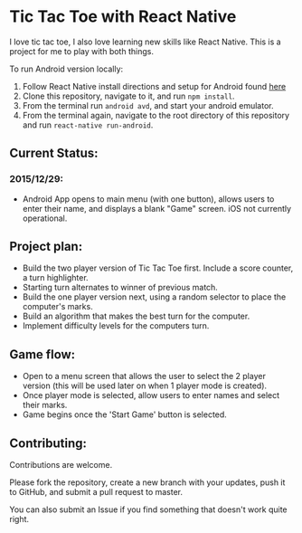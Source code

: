 # Tic Tac Toe with React Native

I love tic tac toe, I also love learning new skills like React Native. This is a project for me to play with both things.

To run Android version locally:
  1. Follow React Native install directions and setup for Android found
  [here](https://facebook.github.io/react-native/docs/getting-started.html)
  2. Clone this repository, navigate to it, and run ```npm install```.
  2. From the terminal run ```android avd```, and start your android emulator.
  3. From the terminal again, navigate to the root directory of this repository and run ```react-native run-android```.

## Current Status:

### 2015/12/29:
  - Android App opens to main menu (with one button), allows users to enter their name, and displays a blank "Game" screen. iOS not currently operational.

## Project plan:
  - Build the two player version of Tic Tac Toe first. Include a score counter, a turn highlighter.
  - Starting turn alternates to winner of previous match.
  - Build the one player version next, using a random selector to place the computer's marks.
  - Build an algorithm that makes the best turn for the computer.
  - Implement difficulty levels for the computers turn.

## Game flow:
  - Open to a menu screen that allows the user to select the 2 player version (this will be used later on when 1 player mode is created).
  - Once player mode is selected, allow users to enter names and select their marks.
  - Game begins once the 'Start Game' button is selected.

## Contributing:

Contributions are welcome.

Please fork the repository, create a new branch with your updates, push it to GitHub, and submit a pull request to master.

You can also submit an Issue if you find something that doesn't work quite right.
